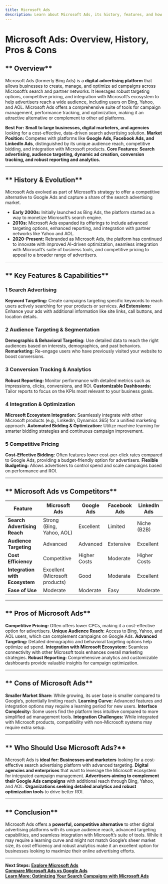 ```yaml
---
title: Microsoft Ads
description: Learn about Microsoft Ads, its history, features, and how it compares to other digital advertising platforms.
---
```


# **Microsoft Ads: Overview, History, Pros & Cons**

## ** Overview**  
Microsoft Ads (formerly Bing Ads) is a **digital advertising platform** that allows businesses to create, manage, and optimize ad campaigns across Microsoft’s search and partner networks. It leverages robust targeting options, competitive pricing, and integration with Microsoft’s ecosystem to help advertisers reach a wide audience, including users on Bing, Yahoo, and AOL. Microsoft Ads offers a comprehensive suite of tools for campaign management, performance tracking, and optimization, making it an attractive alternative or complement to other ad platforms.

 **Best For:** **Small to large businesses, digital marketers, and agencies** looking for a cost-effective, data-driven search advertising solution.
 **Market Position:** Competes with platforms like **Google Ads, Facebook Ads, and LinkedIn Ads**, distinguished by its unique audience reach, competitive bidding, and integration with Microsoft products.
 **Core Features:** **Search advertising, audience targeting, dynamic ad creation, conversion tracking, and robust reporting and analytics.**

---

## ** History & Evolution**  
Microsoft Ads evolved as part of Microsoft’s strategy to offer a competitive alternative to Google Ads and capture a share of the search advertising market.

- **Early 2000s:** Initially launched as Bing Ads, the platform started as a way to monetize Microsoft’s search engine.
- **2010s:** Microsoft Ads expanded its offerings to include advanced targeting options, enhanced reporting, and integration with partner networks like Yahoo and AOL.
- **2020-Present:** Rebranded as Microsoft Ads, the platform has continued to innovate with improved AI-driven optimization, seamless integration with Microsoft’s suite of business tools, and competitive pricing to appeal to a broader range of advertisers.

---

## ** Key Features & Capabilities**

### **1 Search Advertising**
 **Keyword Targeting:** Create campaigns targeting specific keywords to reach users actively searching for your products or services.
 **Ad Extensions:** Enhance your ads with additional information like site links, call buttons, and location details.

### **2 Audience Targeting & Segmentation**
 **Demographic & Behavioral Targeting:** Use detailed data to reach the right audiences based on interests, demographics, and past behaviors.
 **Remarketing:** Re-engage users who have previously visited your website to boost conversions.

### **3 Conversion Tracking & Analytics**
 **Robust Reporting:** Monitor performance with detailed metrics such as impressions, clicks, conversions, and ROI.
 **Customizable Dashboards:** Tailor reports to focus on the KPIs most relevant to your business goals.

### **4 Integration & Optimization**
 **Microsoft Ecosystem Integration:** Seamlessly integrate with other Microsoft products (e.g., LinkedIn, Dynamics 365) for a unified marketing approach.
 **Automated Bidding & Optimization:** Utilize machine learning for smarter bidding strategies and continuous campaign improvement.

### **5 Competitive Pricing**
 **Cost-Effective Bidding:** Often features lower cost-per-click rates compared to Google Ads, providing a budget-friendly option for advertisers.
 **Flexible Budgeting:** Allows advertisers to control spend and scale campaigns based on performance and ROI.

---

## ** Microsoft Ads vs Competitors**

| Feature                        | Microsoft Ads      | Google Ads         | Facebook Ads       | LinkedIn Ads       |
|--------------------------------|--------------------|--------------------|--------------------|--------------------|
| **Search Advertising Reach**   |  Strong (Bing, Yahoo, AOL) |  Excellent   |  Limited         |  Niche (B2B)      |
| **Audience Targeting**         |  Advanced        |  Advanced        |  Extensive       |  Excellent       |
| **Cost Efficiency**            |  Competitive     |  Higher Costs     |  Moderate        |  Higher Costs     |
| **Integration with Ecosystem** |  Excellent (Microsoft products) |  Good      |  Moderate        |  Excellent       |
| **Ease of Use**                |  Moderate        |  Moderate        |  Easy           |  Moderate        |

---

## ** Pros of Microsoft Ads**
 **Competitive Pricing:** Often offers lower CPCs, making it a cost-effective option for advertisers.
 **Unique Audience Reach:** Access to Bing, Yahoo, and AOL users, which can complement campaigns on Google Ads.
 **Advanced Targeting:** Detailed demographic and behavioral targeting options help optimize ad spend.
 **Integration with Microsoft Ecosystem:** Seamless connectivity with other Microsoft tools enhances overall marketing strategies.
 **Robust Reporting:** Comprehensive analytics and customizable dashboards provide valuable insights for campaign optimization.

---

## ** Cons of Microsoft Ads**
 **Smaller Market Share:** While growing, its user base is smaller compared to Google’s, potentially limiting reach.
 **Learning Curve:** Advanced features and integration options may require a learning period for new users.
 **Interface Complexity:** Some users find the platform less intuitive compared to more simplified ad management tools.
 **Integration Challenges:** While integrated with Microsoft products, compatibility with non-Microsoft systems may require extra setup.

---

## ** Who Should Use Microsoft Ads?**
Microsoft Ads is **ideal for:**
 **Businesses and marketers** looking for a cost-effective search advertising platform with advanced targeting.
 **Digital agencies and enterprises** that want to leverage the Microsoft ecosystem for integrated campaign management.
 **Advertisers aiming to complement their Google Ads campaigns** with additional reach through Bing, Yahoo, and AOL.
 **Organizations seeking detailed analytics and robust optimization tools** to drive better ROI.

---

## ** Conclusion**
Microsoft Ads offers a **powerful, competitive alternative** to other digital advertising platforms with its unique audience reach, advanced targeting capabilities, and seamless integration with Microsoft’s suite of tools. While it may require a learning curve and might not match Google’s sheer market size, its cost efficiency and robust analytics make it an excellent option for businesses looking to maximize their online advertising efforts.

---

 **Next Steps:**
 **[Explore Microsoft Ads](https://ads.microsoft.com/)**  
 **[Compare Microsoft Ads vs Google Ads](#)**  
 **[Learn More: Optimizing Your Search Campaigns with Microsoft Ads](#)**
